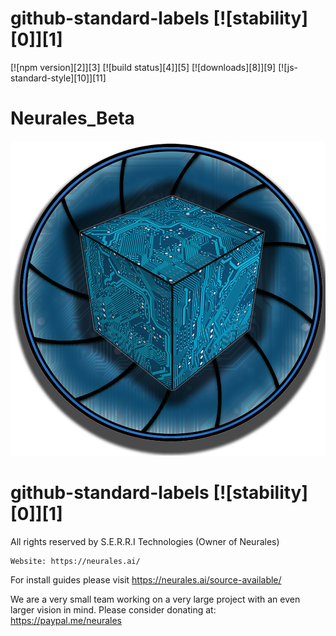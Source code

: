 # github-standard-labels [![stability][0]][1]
[![npm version][2]][3] [![build status][4]][5]
[![downloads][8]][9] [![js-standard-style][10]][11]
# Neurales_Beta
<img src="/.github/Neurales_logo.png" width="600">

# github-standard-labels [![stability][0]][1]

All rights reserved by S.E.R.R.I Technologies (Owner of Neurales)

	Website: https://neurales.ai/
  
  For install guides please visit https://neurales.ai/source-available/
  
We are a very small team working on a very large project with an even larger vision in mind.
 Please consider donating at: https://paypal.me/neurales
